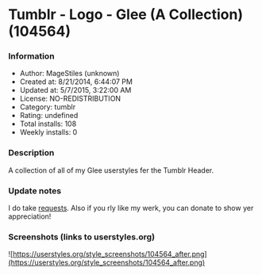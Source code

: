 # Tumblr - Logo - Glee (A Collection) (104564)

### Information
- Author: MageStiles (unknown)
- Created at: 8/21/2014, 6:44:07 PM
- Updated at: 5/7/2015, 3:22:00 AM
- License: NO-REDISTRIBUTION
- Category: tumblr
- Rating: undefined
- Total installs: 108
- Weekly installs: 0


### Description
A collection of all of my Glee userstyles fer the Tumblr Header.

### Update notes
I do take <a href="http://magestiles.tumblr.com/FAQ">requests</a>. Also if you rly like my werk, you can donate to show yer appreciation!

### Screenshots (links to userstyles.org)
![https://userstyles.org/style_screenshots/104564_after.png](https://userstyles.org/style_screenshots/104564_after.png)


